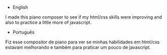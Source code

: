 - English

I made this piano composer to see if my html/css skills were improving and also to practice a little more of javascript.

- Português

Fiz esse compositor de piano para ver se minhas habilidades em html/css estavam melhorando e também para praticar um pouco de javascript.
